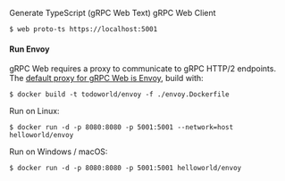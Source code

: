 Generate TypeScript (gRPC Web Text) gRPC Web Client

    $ web proto-ts https://localhost:5001

#### Run Envoy

gRPC Web requires a proxy to communicate to gRPC HTTP/2 endpoints. 
The [default proxy for gRPC Web is Envoy](https://grpc.io/docs/tutorials/basic/web/#configure-the-envoy-proxy), build with:

    $ docker build -t todoworld/envoy -f ./envoy.Dockerfile 

Run on Linux:

    $ docker run -d -p 8080:8080 -p 5001:5001 --network=host helloworld/envoy

Run on Windows / macOS:

    $ docker run -d -p 8080:8080 -p 5001:5001 helloworld/envoy

